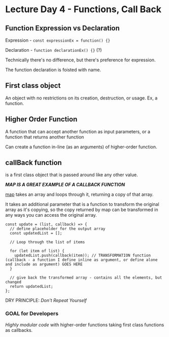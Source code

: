 # Lecture Day 4 - Functions, Call Back

## Function Expression vs Declaration

Expression - `const expressionEx = function() {}`

Declaration - `function declarationEx() {}` (?)

Technically there's no difference, but there's preference for expression.

The function declaration is foisted with name.

## First class object

An object with no restrictions on its creation, destruction, or usage. Ex, a function.

## Higher Order Function

A function that can accept another function as input parameters, or a function that returns another function

Can create a function in-line (as an arguments) of higher-order function.

## callBack function 

is a first class object that is passed around like any other value.

***MAP IS A GREAT EXAMPLE OF A CALLBACK FUNCTION***

[map](https://developer.mozilla.org/en-US/docs/Web/JavaScript/Reference/Global_Objects/Array/map) takes an array and loops through it, returning a copy of that array. 

It takes an additional parameter that is a function to transform the original array as it's copying, so the copy returned by map can be transformed in any ways you can access the original array.

```
const update = (list, callback) => {
  // define placeholder for the output array
  const updatedList = [];

  // Loop through the list of items

  for (let item of list) {
    updatedList.push(callback(item)); // TRANSFORMATION function (callback - a function I define inline as argument, or define alone and include as argument) GOES HERE
  }

  // give back the transformed array - contains all the elements, but changed
  return updatedList;
};
```

DRY PRINCIPLE: *Don't Repeat Yourself*

### GOAL for Developers
*Highly modular code* with higher-order functions taking first class functions as callbacks.